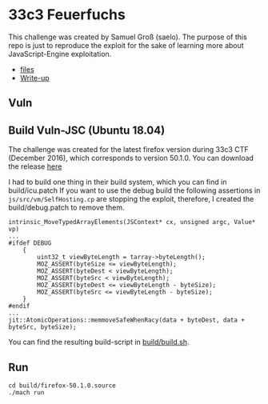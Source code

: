 33c3 Feuerfuchs
===

This challenge was created by Samuel Groß (saelo).
The purpose of this repo is just to reproduce the exploit for the sake of learning more about JavaScript-Engine exploitation.

*   [files](https://github.com/saelo/feuerfuchs)
*   [Write-up](https://bruce30262.github.io/Learning-browser-exploitation-via-33C3-CTF-feuerfuchs-challenge/)

## Vuln

## Build Vuln-JSC (Ubuntu 18.04)

The challenge was created for the latest firefox version during 33c3 CTF (December 2016), which corresponds to version 50.1.0.
You can download the release [here](https://ftp.mozilla.org/pub/firefox/releases/50.1.0/source/firefox-50.1.0.source.tar.xz)

I had to build one thing in their build system, which you can find in build/icu.patch
If you want to use the debug build the following assertions in `js/src/vm/SelfHosting.cp` are stopping the exploit, therefore, I created the build/debug.patch to remove them.

```
intrinsic_MoveTypedArrayElements(JSContext* cx, unsigned argc, Value* vp)
...
#ifdef DEBUG                                                                                                                                                                                                                                  
    {    
        uint32_t viewByteLength = tarray->byteLength();
        MOZ_ASSERT(byteSize <= viewByteLength);
        MOZ_ASSERT(byteDest < viewByteLength);
        MOZ_ASSERT(byteSrc < viewByteLength);
        MOZ_ASSERT(byteDest <= viewByteLength - byteSize);
        MOZ_ASSERT(byteSrc <= viewByteLength - byteSize);
    }    
#endif
...
jit::AtomicOperations::memmoveSafeWhenRacy(data + byteDest, data + byteSrc, byteSize);
```
You can find the resulting build-script in [build/build.sh](build/build.sh).

## Run

```
cd build/firefox-50.1.0.source
./mach run
```
